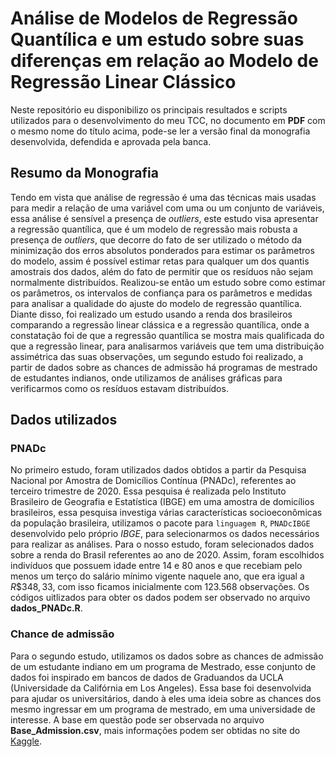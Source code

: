 # Análise de Modelos de Regressão Quantílica e um estudo sobre suas diferenças em relação ao Modelo de Regressão Linear Clássico

Neste repositório eu disponibilizo os principais resultados e scripts utilizados para o desenvolvimento do meu TCC, no documento em **PDF** com o mesmo nome do título acima, pode-se ler a versão final da monografia desenvolvida, defendida e aprovada pela banca.

## Resumo da Monografia
Tendo em vista que análise de regressão é uma das técnicas mais usadas para medir a relação de uma variável com uma ou um conjunto de variáveis, essa análise é sensível a presença de $\textit{outliers}$, este estudo visa apresentar a regressão quantílica, que é um modelo de regressão mais robusta a presença de $\textit{outliers}$, que decorre do fato de ser utilizado o método da minimização dos erros absolutos ponderados para estimar os parâmetros do modelo, assim é possível estimar retas para qualquer um dos quantis amostrais dos dados, além do fato de permitir que os resíduos não sejam normalmente distribuídos. Realizou-se então um estudo sobre como estimar os parâmetros, os intervalos de confiança para os parâmetros e medidas para analisar a qualidade do ajuste do modelo de regressão quantílica. Diante disso, foi realizado um estudo usando a renda dos brasileiros comparando a regressão linear clássica e a regressão quantílica, onde a constatação foi de que a regressão quantílica se mostra mais qualificada do que a regressão linear, para analisarmos variáveis que tem uma distribuição assimétrica das suas observações, um segundo estudo foi realizado, a partir de dados sobre as chances de admissão há programas de mestrado de estudantes indianos, onde utilizamos de análises gráficas para verificarmos como os resíduos estavam distribuídos.

## Dados utilizados

### PNADc
No primeiro estudo, foram utilizados dados obtidos a partir da Pesquisa Nacional por Amostra de Domicílios Contínua (PNADc), referentes ao terceiro trimestre de  2020. Essa pesquisa é realizada pelo Instituto Brasileiro de Geografia e Estatística (IBGE) em uma amostra de domicílios brasileiros, essa pesquisa investiga várias características socioeconômicas da população brasileira, utilizamos o pacote para $\texttt{linguagem R}$, $\texttt{PNADcIBGE}$ desenvolvido pelo próprio $\textit{IBGE}$, para selecionarmos os dados necessários para realizar as análises. Para o nosso estudo, foram selecionados dados sobre a renda do Brasil referentes ao ano de 2020. Assim, foram escolhidos indivíduos que possuem idade entre 14 e 80 anos e que recebiam pelo menos um terço do salário mínimo vigente naquele ano, que era igual a $R\$348,33$, com isso ficamos inicialmente com 123.568 observações. Os códigos uitlizados para obter os dados podem ser observado no arquivo **dados_PNADc.R**.

### Chance de admissão
Para o segundo estudo, utilizamos os  dados sobre as chances de admissão de um estudante indiano em um programa de Mestrado, esse conjunto de dados foi inspirado em bancos de dados de Graduandos da UCLA (Universidade da Califórnia em Los Angeles). Essa base foi desenvolvida para ajudar os universitários, dando à eles uma ideia sobre as chances dos mesmo ingressar em um programa de mestrado, em uma universidade de interesse. A base em questão pode ser observada no arquivo **Base_Admission.csv**, mais informações podem ser obtidas no site do [Kaggle](https://www.kaggle.com/datasets/mohansacharya/graduate-admissions).
